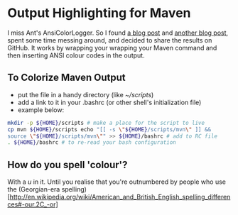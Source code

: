 Output Highlighting for Maven 
==============================

I miss Ant's AnsiColorLogger.  So I found [a blog
post](http://blog.blindgaenger.net/colorize_maven_output.html) and
[another blog
post](http://johannes.jakeapp.com/blog/category/fun-with-linux/200901/maven-colorized),
spent some time messing around, and decided to share the results on GitHub.  It 
works by wrapping your wrapping your Maven command and then inserting ANSI colour
codes in the output.

To Colorize Maven Output
------------------------

* put the file in a handy directory (like _~/scripts_)
* add a link
to it in your .bashrc (or other shell's initialization file)
* example below:

```bash
mkdir -p ${HOME}/scripts # make a place for the script to live  
cp mvn ${HOME}/scripts echo "[[ -s \"${HOME}/scripts/mvn\" ]] &&
source \"${HOME}/scripts/mvn\"" >> ${HOME}/bashrc # add to RC file
. ${HOME}/bashrc # to re-read your bash configuration
  ```

How do you spell 'colour'?
--------------------------
With a _u_ in it.  Until you realise that you're outnumbered by people who 
use the (Georgian-era spelling)[http://en.wikipedia.org/wiki/American_and_British_English_spelling_differences#-our.2C_-or]
